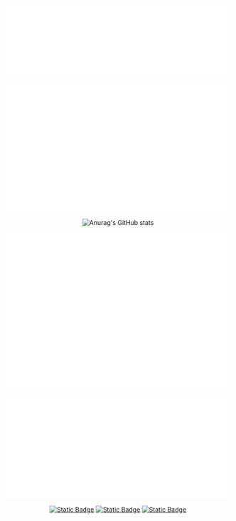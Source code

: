 <div align="center">

![Metrics](/assets/metrics.plugin.languages.details.svg)

![Metrics](/assets/metrics.plugin.repositories.pinned.svg)

![Anurag's GitHub stats](https://github-readme-stats.vercel.app/api?username=eye-wave&show_icons=true&theme=dark&rank_icon=github)

![Metrics](/assets/metrics.plugin.isocalendar.fullyear.svg)

![Metrics](/assets/metrics.plugin.followup.indepth.svg)

<a href="https://www.youtube.com/@eyewave">![Static Badge](https://img.shields.io/badge/youtube-F00?logo=youtubemusic&logoColor=fff&style=for-the-badge)</a>
<a href="https://soundcloud.com/eyewave">![Static Badge](https://img.shields.io/badge/soundcloud-F30?logo=soundcloud&logoColor=fff&style=for-the-badge)</a>
<a href="https://open.spotify.com/artist/2QihAr5pC6P7g43hy7lDXZ">![Static Badge](https://img.shields.io/badge/spotify-1DB954?logo=spotify&logoColor=fff&style=for-the-badge)</a>

</div>
